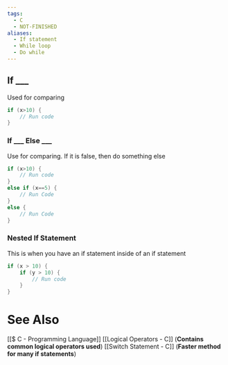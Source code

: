 ```yaml
---
tags:
  - C
  - NOT-FINISHED
aliases:
  - If statement
  - While loop
  - Do while
---
```

## If \_\_\_ 
Used for comparing
```c showlinenumbers
if (x>10) {
	// Run code
}
```

### If \_\_\_ Else \_\_\_
Use for comparing. If it is false, then do something else
```c showlinenumbers
if (x>10) {
	// Run code
}
else if (x==5) {
	// Run Code
}
else {
	// Run Code
}
```

### Nested If Statement
This is when you have an if statement inside of an if statement
```c showlinenumbers
if (x > 10) {
	if (y > 10) {
		// Run code
	}
}
```



# See Also
[[$ C - Programming Language]]
[[Logical Operators - C]] (**Contains common logical operators used**)
[[Switch Statement - C]] (**Faster method for many if statements**)